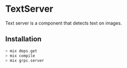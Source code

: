 # TextServer

Text server is a component that detects text on images.

## Installation

```elixir
> mix deps.get
> mix compile
> mix grpc.server
```